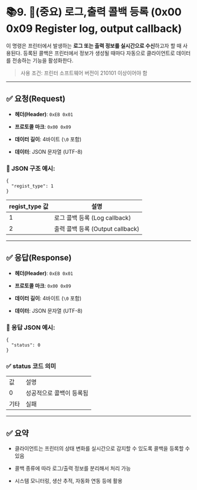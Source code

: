 # 📚9. 📌(중요) 로그,출력 콜백 등록 (0x00 0x09 Register log, output callback)

이 명령은 프린터에서 발생하는 **로그 또는 출력 정보를 실시간으로 수신**하고자 할 때 사용된다. 등록된 콜백은 프린터에서 정보가 생성될 때마다 자동으로 클라이언트로 데이터를 전송하는 기능을 활성화한다.

> 사용 조건: 프린터 소프트웨어 버전이 210101 이상이어야 함

---

## ✅ 요청(Request)

- **헤더(Header)**: `0xEB 0x01`
    
- **프로토콜 마크**: `0x00 0x09`
    
- **데이터 길이**: 4바이트 (`\0` 포함)
    
- **데이터**: JSON 문자열 (UTF-8)
    

### 📄 JSON 구조 예시:

```
{
  "regist_type": 1
}
```

|regist_type 값|설명|
|---|---|
|1|로그 콜백 등록 (Log callback)|
|2|출력 콜백 등록 (Output callback)|

---

## ✅ 응답(Response)

- **헤더(Header)**: `0xEB 0x01`
    
- **프로토콜 마크**: `0x00 0x09`
    
- **데이터 길이**: 4바이트 (`\0` 포함)
    
- **데이터**: JSON 문자열 (UTF-8)
    

### 📄 응답 JSON 예시:

```
{
  "status": 0
}
```

### ✅ status 코드 의미

|   |   |
|---|---|
|값|설명|
|0|성공적으로 콜백이 등록됨|
|기타|실패|

---

## ✅ 요약

- 클라이언트는 프린터의 상태 변화를 실시간으로 감지할 수 있도록 콜백을 등록할 수 있음
    
- 콜백 종류에 따라 로그/출력 정보를 분리해서 처리 가능
    
- 시스템 모니터링, 생산 추적, 자동화 연동 등에 활용